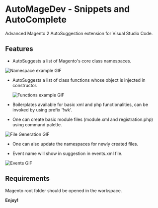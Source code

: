 
# AutoMageDev - Snippets and AutoComplete

Advanced Magento 2 AutoSuggestion extension for Visual Studio Code.

## Features

- AutoSuggests a list of Magento's core class namespaces.

![Namespace example GIF](https://raw.githubusercontent.com/webkul/magento2_vscode/master/images/nsSug.gif)  

- AutoSuggests a list of class functions whose object is injected in constructor.

  ![Functions example GIF](https://raw.githubusercontent.com/webkul/magento2_vscode/master/images/fnSug.gif)

- Boilerplates available for basic xml and php functionalities, can be invoked by using prefix '!wk'.

- One can create basic module files (module.xml and registration.php) using command palette.

 ![File Generation GIF](https://raw.githubusercontent.com/webkul/magento2_vscode/master/images/genCom.gif)

- One can also update the namespaces for newly created files.

- Event name will show in suggestion in events.xml file.

![Events GIF](https://raw.githubusercontent.com/webkul/magento2_vscode/master/images/events.gif)

## Requirements

Magento root folder should be opened in the workspace.

**Enjoy!**